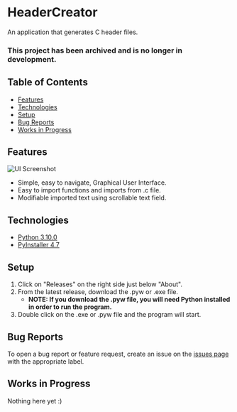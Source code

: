 # HeaderCreator
An application that generates C header files.

### **This project has been archived and is no longer in development.**

## Table of Contents
- [Features](#features)  
- [Technologies](#technologies)  
- [Setup](#setup)
- [Bug Reports](#bug-reports)  
- [Works in Progress](#works-in-progress)

## Features
![UI Screenshot](/../master/readme-screenshots/UI.png)

- Simple, easy to navigate, Graphical User Interface.
- Easy to import functions and imports from .c file.
- Modifiable imported text using scrollable text field.

## Technologies
- [Python 3.10.0](https://www.python.org/)
- [PyInstaller 4.7](https://pyinstaller.readthedocs.io/en/stable/index.html)

## Setup
1. Click on "Releases" on the right side just below "About".
2. From the latest release, download the .pyw or .exe file.
   - **NOTE: If you download the .pyw file, you will need Python installed in order to run the program.**
3. Double click on the .exe or .pyw file and the program will start.

## Bug Reports
To open a bug report or feature request, create an issue on the [issues page](https://github.com/abacuscl/HeaderCreator/issues) with the appropriate label.

## Works in Progress
Nothing here yet :)
